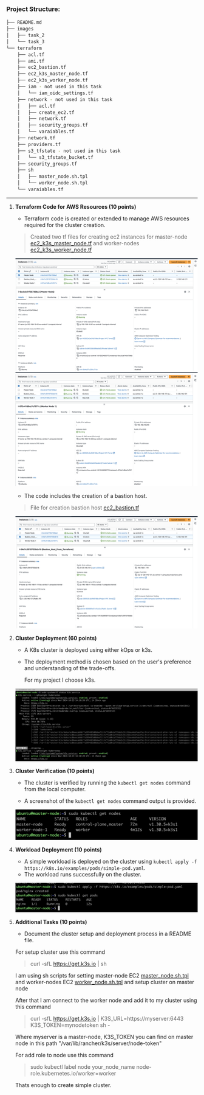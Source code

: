 ### Project Structure:

```bash
├── README.md
├── images
│   ├── task_2
│   └── task_3
└── terraform
    ├── acl.tf
    ├── ami.tf
    ├── ec2_bastion.tf
    ├── ec2_k3s_master_node.tf
    ├── ec2_k3s_worker_node.tf
    ├── iam - not used in this task
    │   └── iam_oidc_settings.tf
    ├── network - not used in this task
    │   ├── acl.tf
    │   ├── create_ec2.tf
    │   ├── network.tf
    │   ├── security_groups.tf
    │   └── varaiables.tf
    ├── network.tf
    ├── providers.tf
    ├── s3_tfstate - not used in this task
    │   └── s3_tfstate_bucket.tf
    ├── security_groups.tf
    ├── sh
    │   ├── master_node.sh.tpl
    │   └── worker_node.sh.tpl
    └── varaiables.tf

```
-----------------------------------------------

1. **Terraform Code for AWS Resources (10 points)**

   - Terraform code is created or extended to manage AWS resources required for the cluster creation.
   > Created two tf files for creating ec2 instances for master-node [ec2_k3s_master_node.tf](terraform/ec2_k3s_master_node.tf)  and worker-nodes  [ec2_k3s_worker_node.tf](terraform/ec2_k3s_worker_node.tf)

   ![alt text](images/task_3/master_ec2.png)
   ![alt text](images/task_3/worker_ec2.png)

   - The code includes the creation of a bastion host.

   > File for creation bastion host [ec2_bastion.tf](terraform/ec2_bastion.tf)

   ![alt text](images/task_3/bastion_ec2.png)


2. **Cluster Deployment (60 points)**

   - A K8s cluster is deployed using either kOps or k3s.

   - The deployment method is chosen based on the user's preference and understanding of the trade-offs.

     For my project I choose k3s. 

    ![alt text](images/task_3/k3s_service.png)

3. **Cluster Verification (10 points)**

   - The cluster is verified by running the `kubectl get nodes` command from the local computer.
   
   - A screenshot of the `kubectl get nodes` command output is provided.

    ![alt text](images/task_3/get_nodes.png)

4. **Workload Deployment (10 points)**

   - A simple workload is deployed on the cluster using `kubectl apply -f https://k8s.io/examples/pods/simple-pod.yaml`.
   - The workload runs successfully on the cluster.

   ![alt text](images/task_3/get_pods.png)

5. **Additional Tasks (10 points)**
   - Document the cluster setup and deployment process in a README file.

   For setup cluster use this command 
   > curl -sfL https://get.k3s.io | sh 

   I am using sh scripts for setting master-node EC2 [master_node.sh.tpl](terraform/sh/master_node.sh.tpl) and worker-nodes EC2 [worker_node.sh.tpl](terraform/sh/worker_node.sh.tpl) and setup cluster on master node
   
   After that I am connect to the worker node and add it to my cluster using this command

   > curl -sfL https://get.k3s.io | K3S_URL=https://myserver:6443 K3S_TOKEN=mynodetoken sh -

   Where myserver is a master-node, K3S_TOKEN you can find on master node in this path "/var/lib/rancher/k3s/server/node-token"

   For add role to node use this command

   > sudo kubectl label node your_node_name node-role.kubernetes.io/worker=worker

   Thats enough to create simple cluster.

